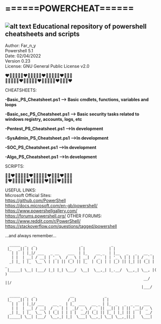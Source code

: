 # ======POWERCHEAT======
## ![alt text](https://raw.githubusercontent.com/PowerShell/PowerShell/master/assets/ps_black_64.svg?sanitize=true) Educational repository of powershell cheatsheets and scripts

Author: Far_n_y  
Powershell 5.1  
Date: 02/04/2022  
Version 0.23  
License: GNU General Public License v2.0    


❤️🧡💛💚💜💙❤️🧡💛💚💜💙❤️🧡💛💚💜💙❤️🧡💛💚    
🧡💛💚💜💙❤️🧡💛💚💜💙❤️🧡💛💚💜💙❤️🧡💛💚❤️    
  
 
 CHEATSHEETS:  

**-Basic_PS_Cheatsheet.ps1 --> Basic cmdlets, functions, variables and loops**

**-Basic_sec_PS_Cheatsheet.ps1 --> Basic security tasks related to windows registry, accounts, logs, etc** 

**-Pentest_PS_Cheatsheet.ps1 -->In development**

**-SysAdmin_PS_Cheatsheet.ps1 -->In development**

**-SOC_PS_Cheatsheet.ps1 -->In development**

**-Algo_PS_Cheatsheet.ps1 -->In development**  
  
  
SCRIPTS:



💜💙❤️🧡💛💚💜💙❤️🧡💛💚💜💙❤️🧡💛💚❤️🧡💛💚   
💙❤️🧡💛💚💜💙❤️🧡💛💚💜💙❤️🧡💛💚❤️🧡💛💚💜  
  
  
USEFUL LINKS:  
Microsoft Official Sites:  
https://github.com/PowerShell  
https://docs.microsoft.com/en-gb/powershell/  
https://www.powershellgallery.com/  
https://forums.powershell.org/
OTHER FORUMS:  
https://www.reddit.com/r/PowerShell/  
https://stackoverflow.com/questions/tagged/powershell  

  
...and always remember...   

      _____  _   _                     _             _
     |_   _|| | ( )                   | |           | |
       | |  | |_|/ ___   _ __    ___  | |_    __ _  | |__   _   _   __ _
       | |  | __| / __| | '_ \  / _ \ | __|  / _` | | '_ \ | | | | / _` |
      _| |_ | |_  \__ \ | | | || (_) || |_  | (_| | | |_) || |_| || (_| | _
     |_____| \__| |___/ |_| |_| \___/  \__|  \__,_| |_.__/  \__,_| \__, |( )
                                                                    __/ ||/
                                                                   |___/

      _____  _   _                __              _
     |_   _|| | ( )              / _|            | |
       | |  | |_|/ ___    __ _  | |_  ___   __ _ | |_  _   _  _ __  ___
       | |  | __| / __|  / _` | |  _|/ _ \ / _` || __|| | | || '__|/ _ \
      _| |_ | |_  \__ \ | (_| | | | |  __/| (_| || |_ | |_| || |  |  __/
     |_____| \__| |___/  \__,_| |_|  \___| \__,_| \__| \__,_||_|   \___|
                                                                        
   
